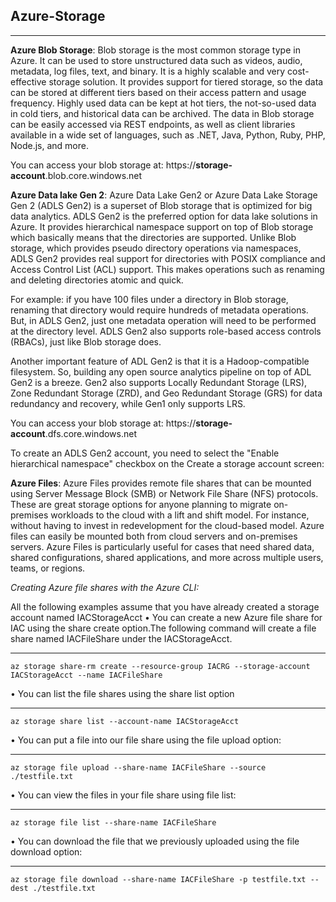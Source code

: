 Azure-Storage
-----------------------------------------------------------------------------------------------------------------------------------------------------------

-----------------------------------------------------------------------------------------------------------------------------------------------------------
**Azure Blob Storage**: Blob storage is the most common storage type in Azure. It can be used to store unstructured data such as videos, audio, metadata, log files, text, and binary. It is a highly scalable and very cost-effective storage solution. It  provides support for tiered storage, so the data can be stored at different tiers based on their access pattern and usage frequency. Highly used data can be kept at hot tiers, the not-so-used data in cold tiers, and historical data can be archived. The data in Blob storage can be easily accessed via REST endpoints, as well as client libraries available in a wide set of languages, such as .NET, Java, Python, Ruby, PHP, Node.js, and more.

You can access your blob storage at: https://**storage-account**.blob.core.windows.net

**Azure Data lake Gen 2**: Azure Data Lake Gen2 or Azure Data Lake Storage Gen 2 (ADLS Gen2) is a superset of Blob storage that is optimized for big data analytics. ADLS Gen2 is the preferred option for data lake solutions in Azure.
It provides hierarchical namespace support on top of Blob storage which basically means that the directories are supported.
Unlike Blob storage, which provides pseudo directory operations via namespaces, ADLS Gen2 provides real support for directories with POSIX compliance and Access Control List (ACL) support. This makes operations such as renaming and deleting directories atomic and quick.

For example: if you have 100 files under a directory in Blob storage, renaming that directory would require hundreds of metadata operations. But, in ADLS Gen2, just one metadata operation will need to be performed at the directory level. ADLS Gen2 also
supports role-based access controls (RBACs), just like Blob storage does.

Another important feature of ADL Gen2 is that it is a Hadoop-compatible filesystem. So, building any open source analytics pipeline on top of ADL Gen2 is a breeze.
Gen2 also supports Locally Redundant Storage (LRS), Zone Redundant Storage (ZRD), and Geo Redundant Storage (GRS) for data redundancy and recovery, while Gen1 only supports LRS.

You can access your blob storage at: https://**storage-account**.dfs.core.windows.net

To create an ADLS Gen2 account, you need to select the "Enable hierarchical namespace" checkbox on the Create a storage account screen:

**Azure Files**: Azure Files provides remote file shares that can be mounted using Server Message Block (SMB) or Network File Share (NFS) protocols. These are great storage options for anyone planning to migrate on-premises workloads to the cloud with a 
lift and shift model.
For instance, without having to invest in redevelopment for the cloud-based model. Azure files can easily be mounted both from cloud servers and on-premises servers. Azure Files is particularly useful for cases that need shared data, shared configurations, shared applications, and more across multiple users, teams, or regions.

*Creating Azure file shares with the Azure CLI:*

All the following examples assume that you have already created a storage account named IACStorageAcct
• You can create a new Azure file share for IAC using the share create option.The following command will create a file share named IACFileShare under the IACStorageAcct.

-----------------------------------------------------------------------------------------------------------------------------------------------------------
    az storage share-rm create --resource-group IACRG --storage-account IACStorageAcct --name IACFileShare

• You can list the file shares using the share list option

-----------------------------------------------------------------------------------------------------------------------------------------------------------
    az storage share list --account-name IACStorageAcct

• You can put a file into our file share using the file upload option:    

-----------------------------------------------------------------------------------------------------------------------------------------------------------
    az storage file upload --share-name IACFileShare --source ./testfile.txt

• You can view the files in your file share using file list:

-----------------------------------------------------------------------------------------------------------------------------------------------------------
    az storage file list --share-name IACFileShare

• You can download the file that we previously uploaded using the file download option:    

-----------------------------------------------------------------------------------------------------------------------------------------------------------
    az storage file download --share-name IACFileShare -p testfile.txt --dest ./testfile.txt
